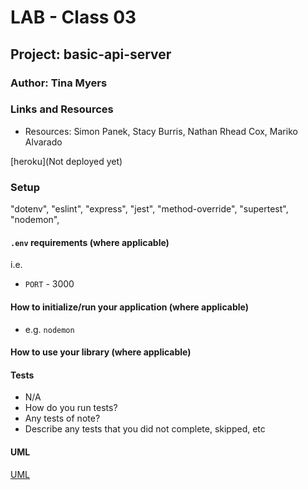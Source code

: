 
# LAB - Class 03

## Project: basic-api-server

### Author: Tina Myers

### Links and Resources

- Resources: Simon Panek, Stacy Burris, Nathan Rhead Cox, Mariko Alvarado

[heroku](Not deployed yet)

<!-- - [ci/cd](http://xyz.com) (GitHub Actions)
- [back-end server url](http://xyz.com) (when applicable)
- [front-end application](http://xyz.com) (when applicable) -->

### Setup

"dotenv",
"eslint",
"express",
"jest",
"method-override",
"supertest",
"nodemon",

#### `.env` requirements (where applicable)

i.e.

- `PORT` - 3000


#### How to initialize/run your application (where applicable)

- e.g. `nodemon`

#### How to use your library (where applicable)

#### Tests

- N/A
- How do you run tests?
- Any tests of note?
- Describe any tests that you did not complete, skipped, etc

#### UML

[UML](umlLab-3.png)
